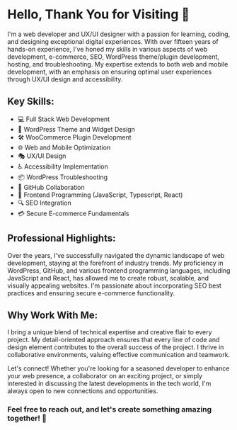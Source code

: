 # Hello, Thank You for Visiting 👋

I'm a web developer and UX/UI designer with a passion for learning, coding, and designing exceptional digital experiences. With over fifteen years of hands-on experience, I've honed my skills in various aspects of web development, e-commerce, SEO, WordPress theme/plugin development, hosting, and troubleshooting. My expertise extends to both web and mobile development, with an emphasis on ensuring optimal user experiences through UX/UI design and accessibility.

## Key Skills:
 
- 💻 Full Stack Web Development
- 🎨 WordPress Theme and Widget Design
- 🛠 WooCommerce Plugin Development
- 🌐 Web and Mobile Optimization
- 🎭 UX/UI Design
- ♿ Accessibility Implementation
- 📦 WordPress Troubleshooting
- 🧩 GitHub Collaboration
- 🔧 Frontend Programming (JavaScript, Typescript, React)
- 🔍 SEO Integration
- 💳 Secure E-commerce Fundamentals

## Professional Highlights:

Over the years, I've successfully navigated the dynamic landscape of web development, staying at the forefront of industry trends. My proficiency in WordPress, GitHub, and various frontend programming languages, including JavaScript and React, has allowed me to create robust, scalable, and visually appealing websites. I'm passionate about incorporating SEO best practices and ensuring secure e-commerce functionality.

## Why Work With Me:

I bring a unique blend of technical expertise and creative flair to every project. My detail-oriented approach ensures that every line of code and design element contributes to the overall success of the project. I thrive in collaborative environments, valuing effective communication and teamwork.

Let's connect! Whether you're looking for a seasoned developer to enhance your web presence, a collaborator on an exciting project, or simply interested in discussing the latest developments in the tech world, I'm always open to new connections and opportunities.

### Feel free to reach out, and let's create something amazing together! 🚀
